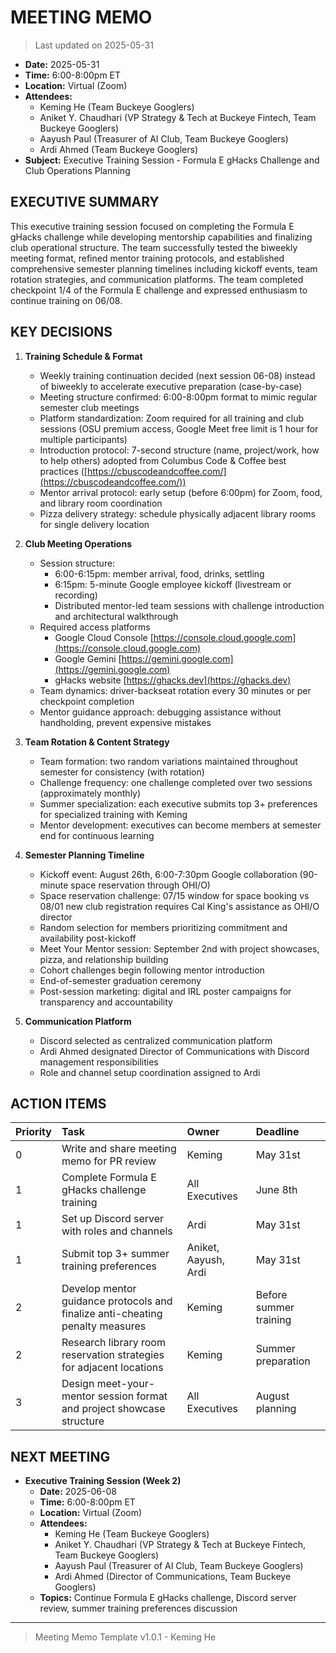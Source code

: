 # MEETING MEMO

> Last updated on 2025-05-31

- **Date:** 2025-05-31
- **Time:** 6:00-8:00pm ET
- **Location:** Virtual (Zoom)
- **Attendees:**
  - Keming He (Team Buckeye Googlers)
  - Aniket Y. Chaudhari (VP Strategy & Tech at Buckeye Fintech, Team Buckeye Googlers)
  - Aayush Paul (Treasurer of AI Club, Team Buckeye Googlers)
  - Ardi Ahmed (Team Buckeye Googlers)
- **Subject:** Executive Training Session - Formula E gHacks Challenge and Club Operations Planning

## EXECUTIVE SUMMARY

This executive training session focused on completing the Formula E gHacks challenge while developing mentorship capabilities and finalizing club operational structure. The team successfully tested the biweekly meeting format, refined mentor training protocols, and established comprehensive semester planning timelines including kickoff events, team rotation strategies, and communication platforms. The team completed checkpoint 1/4 of the Formula E challenge and expressed enthusiasm to continue training on 06/08.

## KEY DECISIONS

1. **Training Schedule & Format**
   - Weekly training continuation decided (next session 06-08) instead of biweekly to accelerate executive preparation (case-by-case)
   - Meeting structure confirmed: 6:00-8:00pm format to mimic regular semester club meetings
   - Platform standardization: Zoom required for all training and club sessions (OSU premium access, Google Meet free limit is 1 hour for multiple participants)
   - Introduction protocol: 7-second structure (name, project/work, how to help others) adopted from Columbus Code & Coffee best practices ([https://cbuscodeandcoffee.com/](https://cbuscodeandcoffee.com/))
   - Mentor arrival protocol: early setup (before 6:00pm) for Zoom, food, and library room coordination
   - Pizza delivery strategy: schedule physically adjacent library rooms for single delivery location

2. **Club Meeting Operations**
   - Session structure:
     - 6:00-6:15pm: member arrival, food, drinks, settling
     - 6:15pm: 5-minute Google employee kickoff (livestream or recording)
     - Distributed mentor-led team sessions with challenge introduction and architectural walkthrough
   - Required access platforms
     - Google Cloud Console [https://console.cloud.google.com](https://console.cloud.google.com)
     - Google Gemini [https://gemini.google.com](https://gemini.google.com)
     - gHacks website [https://ghacks.dev](https://ghacks.dev)
   - Team dynamics: driver-backseat rotation every 30 minutes or per checkpoint completion
   - Mentor guidance approach: debugging assistance without handholding, prevent expensive mistakes

3. **Team Rotation & Content Strategy**
   - Team formation: two random variations maintained throughout semester for consistency (with rotation)
   - Challenge frequency: one challenge completed over two sessions (approximately monthly)
   - Summer specialization: each executive submits top 3+ preferences for specialized training with Keming
   - Mentor development: executives can become members at semester end for continuous learning

4. **Semester Planning Timeline**
   - Kickoff event: August 26th, 6:00-7:30pm Google collaboration (90-minute space reservation through OHI/O)
   - Space reservation challenge: 07/15 window for space booking vs 08/01 new club registration requires Cal King's assistance as OHI/O director
   - Random selection for members prioritizing commitment and availability post-kickoff
   - Meet Your Mentor session: September 2nd with project showcases, pizza, and relationship building
   - Cohort challenges begin following mentor introduction
   - End-of-semester graduation ceremony
   - Post-session marketing: digital and IRL poster campaigns for transparency and accountability

5. **Communication Platform**
   - Discord selected as centralized communication platform
   - Ardi Ahmed designated Director of Communications with Discord management responsibilities
   - Role and channel setup coordination assigned to Ardi

## ACTION ITEMS

| Priority | Task | Owner | Deadline |
| :--- | :--- | :--- | :--- |
| 0 | Write and share meeting memo for PR review | Keming | May 31st |
| 1 | Complete Formula E gHacks challenge training | All Executives | June 8th |
| 1 | Set up Discord server with roles and channels | Ardi | May 31st |
| 1 | Submit top 3+ summer training preferences | Aniket, Aayush, Ardi | May 31st |
| 2 | Develop mentor guidance protocols and finalize anti-cheating penalty measures | Keming | Before summer training |
| 2 | Research library room reservation strategies for adjacent locations | Keming | Summer preparation |
| 3 | Design meet-your-mentor session format and project showcase structure | All Executives | August planning |

## NEXT MEETING

- **Executive Training Session (Week 2)**
  - **Date:** 2025-06-08
  - **Time:** 6:00-8:00pm ET
  - **Location:** Virtual (Zoom)
  - **Attendees:**
    - Keming He (Team Buckeye Googlers)
    - Aniket Y. Chaudhari (VP Strategy & Tech at Buckeye Fintech, Team Buckeye Googlers)
    - Aayush Paul (Treasurer of AI Club, Team Buckeye Googlers)
    - Ardi Ahmed (Director of Communications, Team Buckeye Googlers)
  - **Topics:** Continue Formula E gHacks challenge, Discord server review, summer training preferences discussion

---

> Meeting Memo Template v1.0.1 - Keming He
